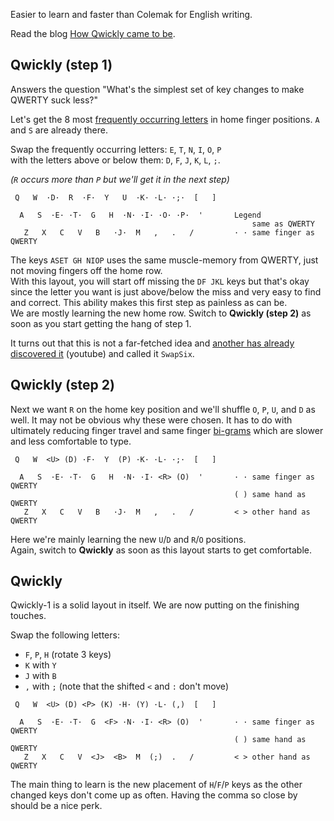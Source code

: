 Easier to learn and faster than Colemak for English writing.

Read the blog [How Qwickly came to be](https://blog.keithkim.org/opensource/making-the-qwickest-keyboard-layout).

## Qwickly (step 1)

Answers the question "What's the simplest set of key changes to make QWERTY suck less?"

Let's get the 8 most [frequently occurring letters](https://en.wikipedia.org/wiki/Letter_frequency) in home finger positions. `A` and `S` are already there.

Swap the frequently occurring letters: `E`, `T`, `N`, `I`, `O`, `P`<br/>
with the letters above or below them: `D`, `F`, `J`, `K`, `L`, `;`.

*(`R` occurs more than `P` but we'll get it in the next step)*
```
 Q   W  ·D·  R  ·F·  Y   U  ·K· ·L· ·;·  [   ]

  A   S  ·E· ·T·  G   H  ·N· ·I· ·O· ·P·  '       Legend
                                                      same as QWERTY
   Z   X   C   V   B   ·J·  M   ,   .   /         · · same finger as QWERTY
```
The keys `ASET GH NIOP` uses the same muscle-memory from QWERTY, just not moving fingers off the home row.<br/>
With this layout, you will start off missing the `DF JKL` keys but that's okay since the letter you want is just above/below the miss and very easy to find and correct. This ability makes this first step as painless as can be.<br/>
We are mostly learning the new home row. Switch to **Qwickly (step 2)** as soon as you start getting the hang of step 1.

It turns out that this is not a far-fetched idea and [another has already discovered it](https://www.youtube.com/watch?v=9JMhIDGfquU&feature=youtu.be) (youtube) and called it `SwapSix`.

## Qwickly (step 2)

Next we want `R` on the home key position and we'll shuffle `O`, `P`, `U`, and `D` as well. It may not be obvious why these were chosen. It has to do with ultimately reducing finger travel and same finger [bi-grams](https://blogs.sas.com/content/iml/2014/09/26/bigrams.html) which are slower and less comfortable to type.

```
 Q   W  <U> (D) ·F·  Y  (P) ·K· ·L· ·;·  [   ]

  A   S  ·E· ·T·  G   H  ·N· ·I· <R> (O)  '       · · same finger as QWERTY
                                                  ( ) same hand as QWERTY
   Z   X   C   V   B   ·J·  M   ,   .   /         < > other hand as QWERTY
```

Here we're mainly learning the new `U`/`D` and `R`/`O` positions.<br/>
Again, switch to **Qwickly** as soon as this layout starts to get comfortable.

## Qwickly

Qwickly-1 is a solid layout in itself. We are now putting on the finishing touches.

Swap the following letters:
- `F`, `P`, `H` (rotate 3 keys)
- `K` with `Y`
- `J` with `B`
- `,` with `;` (note that the shifted `<` and `:` don't move)

```
 Q   W  <U> (D) <P> (K) ·H· (Y) ·L· (,)  [   ]

  A   S  ·E· ·T·  G  <F> ·N· ·I· <R> (O)  '       · · same finger as QWERTY
                                                  ( ) same hand as QWERTY
   Z   X   C   V  <J>  <B>  M  (;)  .   /         < > other hand as QWERTY
```

The main thing to learn is the new placement of `H`/`F`/`P` keys as the other changed keys don't come up as often. Having the comma so close by should be a nice perk.
